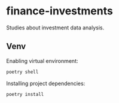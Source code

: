 # finance-investments
Studies about investment data analysis. 


## Venv 

Enabling virtual environment:
```sh
poetry shell
```

Installing project dependencies:
```sh
poetry install
```
